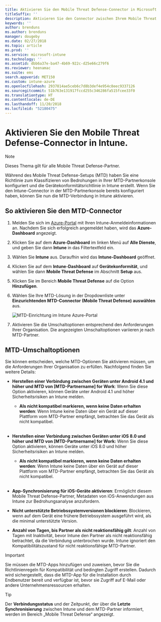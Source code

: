 ```yaml
---
title: Aktivieren Sie den Mobile Threat Defense-Connector in Microsoft Intune.
titleSuffix: ''
description: Aktivieren Sie den Connector zwischen Ihrem Mobile Threat Defense-Partner (MTD) und Microsoft Intune.
keywords: ''
author: brenduns
ms.author: brenduns
manager: dougeby
ms.date: 02/27/2018
ms.topic: article
ms.prod: ''
ms.service: microsoft-intune
ms.technology: ''
ms.assetid: dbb6a37e-ba47-4b69-922c-d25e66c279f6
ms.reviewer: heenamac
ms.suite: ems
search.appverid: MET150
ms.custom: intune-azure
ms.openlocfilehash: 2937814ae5ceb6c7d8b3def4e954c8eec9337126
ms.sourcegitcommit: 51b763e131917fccd255c346286fa515fcee33f0
ms.translationtype: HT
ms.contentlocale: de-DE
ms.lasthandoff: 11/20/2018
ms.locfileid: "52180475"
---
```

# <a name="enable-the-mobile-threat-defense-connector-in-intune"></a>Aktivieren Sie den Mobile Threat Defense-Connector in Intune.

> [!NOTE] 
> Dieses Thema gilt für alle Mobile Threat Defense-Partner.

Während des Mobile Threat Defense-Setups (MTD) haben Sie eine Richtlinie zum Klassifizieren von Bedrohungen in Ihrer MTD-Partnerkonsole konfiguriert und die Gerätekonformitätsrichtlinie in Intune erstellt. Wenn Sie den Intune-Connector in der MTD-Partnerkonsole bereits konfiguriert haben, können Sie nun die MTD-Verbindung in Intune aktivieren.

## <a name="to-enable-the-mtd-connector"></a>So aktivieren Sie den MTD-Connector

1. Melden Sie sich im [Azure-Portal](https://portal.azure.com) mit Ihren Intune-Anmeldeinformationen an. Nachdem Sie sich erfolgreich angemeldet haben, wird das **Azure-Dashboard** angezeigt.

2. Klicken Sie auf dem **Azure-Dashboard** im linken Menü auf **Alle Dienste**, und geben Sie dann **Intune** in das Filtertextfeld ein.

3. Wählen Sie **Intune** aus. Daraufhin wird das **Intune-Dashboard** geöffnet.

4. Klicken Sie auf dem **Intune-Dashboard** auf **Gerätekonformität**, und wählen Sie dann **Mobile Threat Defense** im Abschnitt **Setup** aus.

5. Klicken Sie im Bereich **Mobile Threat Defense** auf die Option **Hinzufügen**.

6. Wählen Sie Ihre MTD-Lösung in der Dropdownliste unter **Einzurichtenden MTD-Connector (Mobile Threat Defense) auswählen** aus.

    ![MTD-Einrichtung im Intune Azure-Portal](./media/enable-mtd-connector-1.png)

7. Aktivieren Sie die Umschaltoptionen entsprechend den Anforderungen Ihrer Organisation. Die angezeigten Umschaltoptionen variieren je nach MTD-Partner.

## <a name="mtd-toggle-options"></a>MTD-Umschaltoptionen

Sie können entscheiden, welche MTD-Optionen Sie aktivieren müssen, um die Anforderungen Ihrer Organisation zu erfüllen. Nachfolgend finden Sie weitere Details:

- **Herstellen einer Verbindung zwischen Geräten unter Android 4.1 und höher und MTD von [MTD-Partnername] for Work**: Wenn Sie diese Option aktivieren, können Geräte unter Android 4.1 und höher Sicherheitsrisiken an Intune melden.
    - **Als nicht kompatibel markieren, wenn keine Daten erhalten werden**: Wenn Intune keine Daten über ein Gerät auf dieser Plattform vom MTD-Partner empfängt, betrachten Sie das Gerät als nicht kompatibel.
<br></br>
- **Herstellen einer Verbindung zwischen Geräten unter iOS 8.0 und höher und MTD von [MTD-Partnername] for Work:** Wenn Sie diese Option aktivieren, können Geräte unter iOS 8.0 und höher Sicherheitsrisiken an Intune melden.
    - **Als nicht kompatibel markieren, wenn keine Daten erhalten werden**: Wenn Intune keine Daten über ein Gerät auf dieser Plattform vom MTD-Partner empfängt, betrachten Sie das Gerät als nicht kompatibel.
<br></br>
- **App-Synchronisierung für iOS-Geräte aktivieren**: Ermöglicht diesem Mobile Threat Defense-Partner, Metadaten von iOS-Anwendungen aus Intune zur Bedrohungsanalyse anzufordern.

- **Nicht unterstützte Betriebssystemversionen blockieren**: Blockieren, wenn auf dem Gerät eine frühere Betriebssystem ausgeführt wird, als die minimal unterstützte Version.

- **Anzahl von Tagen, bis Partner als nicht reaktionsfähig gilt**: Anzahl von Tagen mit Inaktivität, bevor Intune den Partner als nicht reaktionsfähig betrachtet, da die Verbindung unterbrochen wurde. Intune ignoriert den Kompatibilitätszustand für nicht reaktionsfähige MTD-Partner.

> [!IMPORTANT] 
> Sie müssen die MTD-Apps hinzufügen und zuweisen, bevor Sie die Richtlinienregeln für Kompatibilität und bedingten Zugriff erstellen. Dadurch wird sichergestellt, dass die MTD-App für die Installation durch Endbenutzer bereit und verfügbar ist, bevor sie Zugriff auf E-Mail oder andere Unternehmensressourcen erhalten.

> [!TIP]
> Der **Verbindungsstatus** und der Zeitpunkt, der über die **Letzte Synchronisierung** zwischen Intune und dem MTD-Partner informiert, werden im Bereich „Mobile Threat Defense“ angezeigt.
